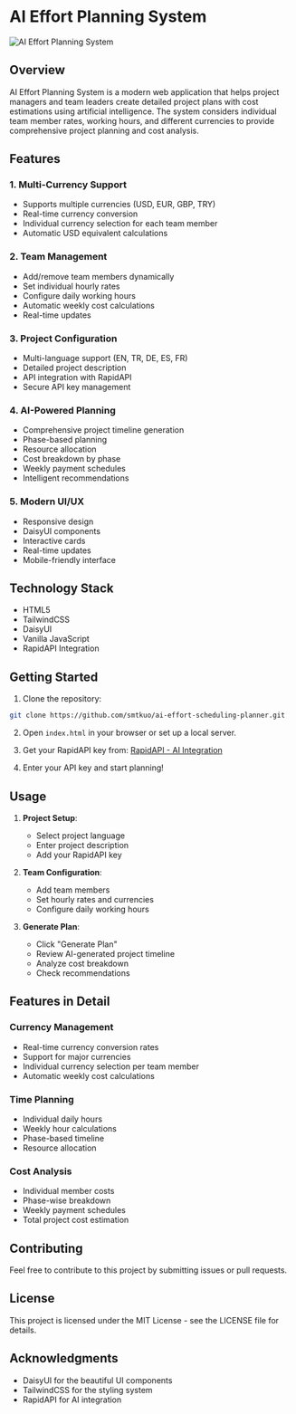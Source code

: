 # AI Effort Planning System

![AI Effort Planning System](https://raw.githubusercontent.com/samet-utku-olgun/ai-effort-planning-system/main/preview.png)

## Overview
AI Effort Planning System is a modern web application that helps project managers and team leaders create detailed project plans with cost estimations using artificial intelligence. The system considers individual team member rates, working hours, and different currencies to provide comprehensive project planning and cost analysis.

## Features

### 1. Multi-Currency Support
- Supports multiple currencies (USD, EUR, GBP, TRY)
- Real-time currency conversion
- Individual currency selection for each team member
- Automatic USD equivalent calculations

### 2. Team Management
- Add/remove team members dynamically
- Set individual hourly rates
- Configure daily working hours
- Automatic weekly cost calculations
- Real-time updates

### 3. Project Configuration
- Multi-language support (EN, TR, DE, ES, FR)
- Detailed project description
- API integration with RapidAPI
- Secure API key management

### 4. AI-Powered Planning
- Comprehensive project timeline generation
- Phase-based planning
- Resource allocation
- Cost breakdown by phase
- Weekly payment schedules
- Intelligent recommendations

### 5. Modern UI/UX
- Responsive design
- DaisyUI components
- Interactive cards
- Real-time updates
- Mobile-friendly interface

## Technology Stack
- HTML5
- TailwindCSS
- DaisyUI
- Vanilla JavaScript
- RapidAPI Integration

## Getting Started

1. Clone the repository:
```bash
git clone https://github.com/smtkuo/ai-effort-scheduling-planner.git
```

2. Open `index.html` in your browser or set up a local server.

3. Get your RapidAPI key from:
[RapidAPI - AI Integration](https://rapidapi.com/bilgisamapi-api2/api/generative-ai-api-openai-gpt-4o-api-ai-integration)

4. Enter your API key and start planning!

## Usage

1. **Project Setup**:
   - Select project language
   - Enter project description
   - Add your RapidAPI key

2. **Team Configuration**:
   - Add team members
   - Set hourly rates and currencies
   - Configure daily working hours

3. **Generate Plan**:
   - Click "Generate Plan"
   - Review AI-generated project timeline
   - Analyze cost breakdown
   - Check recommendations

## Features in Detail

### Currency Management
- Real-time currency conversion rates
- Support for major currencies
- Individual currency selection per team member
- Automatic weekly cost calculations

### Time Planning
- Individual daily hours
- Weekly hour calculations
- Phase-based timeline
- Resource allocation

### Cost Analysis
- Individual member costs
- Phase-wise breakdown
- Weekly payment schedules
- Total project cost estimation

## Contributing
Feel free to contribute to this project by submitting issues or pull requests.

## License
This project is licensed under the MIT License - see the LICENSE file for details.

## Acknowledgments
- DaisyUI for the beautiful UI components
- TailwindCSS for the styling system
- RapidAPI for AI integration 